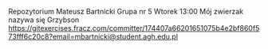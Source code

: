   Repozytorium Mateusz Bartnicki
  Grupa nr 5 Wtorek 13:00
  Mój zwierzak nazywa się Grzybson
  https://gitexercises.fracz.com/committer/174407a66201651075b4e2bf860f573fff6c20c8?email=mbartnicki@student.agh.edu.pl
